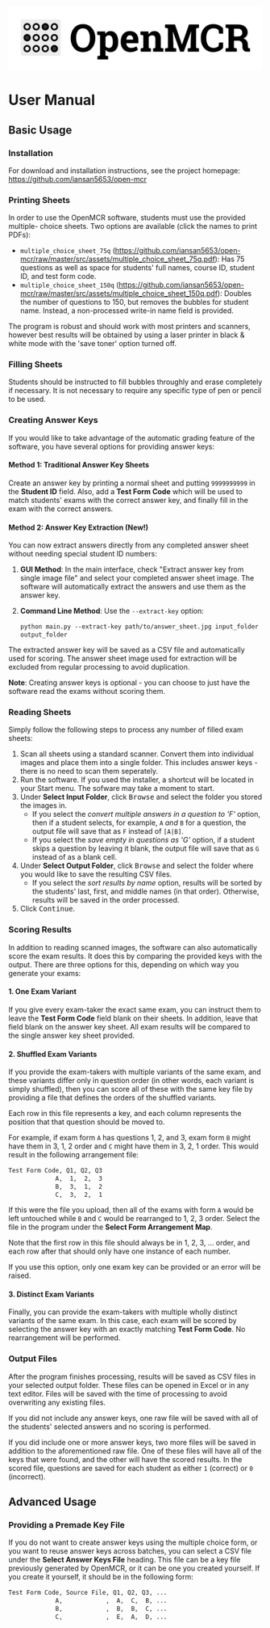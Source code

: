 <!-- NOTE: This file is used to generate the manual.pdf, which must be
done as part of the build process (see /build_instructions.md) -->

![OpenMCR](wordmark.png)

# User Manual

## Basic Usage

### Installation

For download and installation instructions, see the project homepage:
https://github.com/iansan5653/open-mcr

### Printing Sheets

In order to use the OpenMCR software, students must use the provided multiple-
choice sheets. Two options are available (click the names to print PDFs):

- `multiple_choice_sheet_75q` (https://github.com/iansan5653/open-mcr/raw/master/src/assets/multiple_choice_sheet_75q.pdf): Has 75 questions as well as space for students' full names, course ID, student ID, and test form code.
- `multiple_choice_sheet_150q` (https://github.com/iansan5653/open-mcr/raw/master/src/assets/multiple_choice_sheet_150q.pdf):
  Doubles the number of questions to 150, but removes the bubbles for student name. Instead, a non-processed write-in name field is provided.

The program is robust and should work with most printers and scanners, however
best results will be obtained by using a laser printer in black & white mode
with the 'save toner' option turned off.

### Filling Sheets

Students should be instructed to fill bubbles throughly and erase completely
if necessary. It is not necessary to require any specific type of pen or pencil
to be used.

### Creating Answer Keys

If you would like to take advantage of the automatic grading feature of the
software, you have several options for providing answer keys:

#### Method 1: Traditional Answer Key Sheets
Create an answer key by printing a normal sheet and putting `9999999999` in the 
**Student ID** field. Also, add a **Test Form Code** which will be used to match 
students' exams with the correct answer key, and finally fill in the exam with the 
correct answers.

#### Method 2: Answer Key Extraction (New!)
You can now extract answers directly from any completed answer sheet without 
needing special student ID numbers:

1. **GUI Method**: In the main interface, check "Extract answer key from single 
   image file" and select your completed answer sheet image. The software will 
   automatically extract the answers and use them as the answer key.

2. **Command Line Method**: Use the `--extract-key` option:
   ```
   python main.py --extract-key path/to/answer_sheet.jpg input_folder output_folder
   ```

The extracted answer key will be saved as a CSV file and automatically used for 
scoring. The answer sheet image used for extraction will be excluded from regular 
processing to avoid duplication.

**Note**: Creating answer keys is optional - you can choose to just have the 
software read the exams without scoring them.

### Reading Sheets

Simply follow the following steps to process any number of filled exam sheets:

1. Scan all sheets using a standard scanner. Convert them into individual
   images and place them into a single folder. This includes answer keys - there
   is no need to scan them seperately.
2. Run the software. If you used the installer, a shortcut will be located in
   your Start menu. The sofware may take a moment to start.
3. Under **Select Input Folder**, click <kbd>Browse</kbd> and select the folder you
   stored the images in.
   - If you select the _convert multiple answers in a
     question to 'F'_ option, then if a student selects, for example, `A`
     _and_ `B` for a question, the output file will save that as `F` instead of
     `[A|B]`.
   - If you select the _save empty in questions as 'G'_ option, if a student
     skips a question by leaving it blank, the output file will save that as
     `G` instead of as a blank cell.
4. Under **Select Output Folder**, click <kbd>Browse</kbd> and select the folder where
   you would like to save the resulting CSV files.
   - If you select the _sort results by name_ option, results will be sorted
     by the students' last, first, and middle names (in that order). Otherwise,
     results will be saved in the order processed.
5. Click <kbd>Continue</kbd>.

### Scoring Results

In addition to reading scanned images, the software can also automatically score
the exam results. It does this by comparing the provided keys with the output.
There are three options for this, depending on which way you generate your exams:

#### 1. One Exam Variant

If you give every exam-taker the exact same exam, you can instruct them to leave
the **Test Form Code** field blank on their sheets. In addition, leave that
field blank on the answer key sheet. All exam results will be compared to the
single answer key sheet provided.

#### 2. Shuffled Exam Variants

If you provide the exam-takers with multiple variants of the same exam, and these
variants differ only in question order (in other words, each variant is simply
shuffled), then you can score all of these with the same key file by providing
a file that defines the orders of the shuffled variants.

Each row in this file represents a key, and each
column represents the position that that question should be moved to.

For example, if exam form `A` has questions 1, 2, and 3, exam form `B` might have
them in 3, 1, 2 order and `C` might have them in 3, 2, 1 order. This would result
in the following arrangement file:

```csv
Test Form Code, Q1, Q2, Q3
             A,  1,  2,  3
             B,  3,  1,  2
             C,  3,  2,  1
```

If this were the file you upload, then all of the exams with form `A` would be
left untouched while `B` and `C` would be rearranged to 1, 2, 3 order. Select
the file in the program under the **Select Form Arrangement Map**.

Note that the first row in this file should always be in 1, 2, 3, ... order, and
each row after that should only have one instance of each number.

If you use this option, only one exam key can be provided or an error will be
raised.

#### 3. Distinct Exam Variants

Finally, you can provide the exam-takers with multiple wholly distinct variants
of the same exam. In this case, each exam will be scored by selecting the answer
key with an exactly matching **Test Form Code**. No rearrangement will be
performed.

### Output Files

After the program finishes processing, results will be saved as CSV files in
your selected output folder. These files can be opened in Excel or in any text
editor. Files will be saved with the time of processing to avoid overwriting any
existing files.

If you did not include any answer keys, one raw file will be saved with all of
the students' selected answers and no scoring is performed.

If you did include one or more answer keys, two more files will be saved in
addition to the aforementioned raw file. One of these files will have all of the
keys that were found, and the other will have the scored results. In the scored
file, questions are saved for each student as either `1` (correct) or `0`
(incorrect).

## Advanced Usage

### Providing a Premade Key File

If you do not want to create answer keys using the multiple choice form, or you
want to reuse answer keys across batches, you can select a CSV file under the
**Select Answer Keys File** heading. This file can be a key file previously
generated by OpenMCR, or it can be one you created yourself. If you create it
yourself, it should be in the following form:

```csv
Test Form Code, Source File, Q1, Q2, Q3, ...
             A,            ,  A,  C,  B, ...
             B,            ,  B,  B,  C, ...
             C,            ,  E,  A,  D, ...
```
